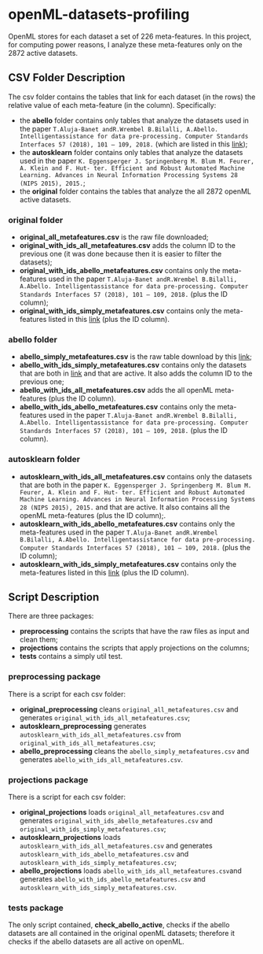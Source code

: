 # openML-datasets-profiling
OpenML stores for each dataset a set of 226 meta-features.
In this project, for computing power reasons, I analyze these meta-features only on the 2872 active datasets.

## CSV Folder Description
The csv folder contains the tables that link for each dataset (in the rows) the relative value of each meta-feature (in the column).
Specifically:
- the **abello** folder contains only tables that analyze the datasets used in the paper `T.Aluja-Banet andR.Wrembel B.Bilalli, A.Abello. Intelligentassistance for data pre-processing. Computer Standards Interfaces 57 (2018), 101 – 109, 2018.` (which are listed in this [link](http://www.essi.upc.edu/~bbilalli/datasets.html));
- the **autosklearn** folder contains only tables that analyze the datasets used in the paper `K. Eggensperger J. Springenberg M. Blum M. Feurer, A. Klein and F. Hut- ter. Efficient and Robust Automated Machine Learning. Advances in Neural Information Processing Systems 28 (NIPS 2015), 2015.`;
- the **original** folder contains the tables that analyze the all 2872 openML active datasets.

### original folder
- **original_all_metafeatures.csv** is the raw file downloaded;
- **original_with_ids_all_metafeatures.csv** adds the column ID to the previous one (it was done because then it is easier to filter the datasets);
- **original_with_ids_abello_metafeatures.csv** contains only the meta-features used in the paper `T.Aluja-Banet andR.Wrembel B.Bilalli, A.Abello. Intelligentassistance for data pre-processing. Computer Standards Interfaces 57 (2018), 101 – 109, 2018.` (plus the ID column);
- **original_with_ids_simply_metafeatures.csv** contains only the meta-features listed in this [link](http://www.essi.upc.edu/~bbilalli/datasets.html) (plus the ID column).

### abello folder
- **abello_simply_metafeatures.csv** is the raw table download by this [link](http://www.essi.upc.edu/~bbilalli/datasets.html);
- **abello_with_ids_simply_metafeatures.csv** contains only the datasets that are both in [link](http://www.essi.upc.edu/~bbilalli/datasets.html) and that are active. It also adds the column ID to the previous one;
- **abello_with_ids_all_metafeatures.csv** adds the all openML meta-features (plus the ID column).
- **abello_with_ids_abello_metafeatures.csv** contains only the meta-features used in the paper `T.Aluja-Banet andR.Wrembel B.Bilalli, A.Abello. Intelligentassistance for data pre-processing. Computer Standards Interfaces 57 (2018), 101 – 109, 2018.` (plus the ID column).

### autosklearn folder
- **autosklearn_with_ids_all_metafeatures.csv** contains only the datasets that are both in the paper `K. Eggensperger J. Springenberg M. Blum M. Feurer, A. Klein and F. Hut- ter. Efficient and Robust Automated Machine Learning. Advances in Neural Information Processing Systems 28 (NIPS 2015), 2015.` and that are active. It also contains all the openML meta-features (plus the ID column);.
- **autosklearn_with_ids_abello_metafeatures.csv** contains only the meta-features used in the paper `T.Aluja-Banet andR.Wrembel B.Bilalli, A.Abello. Intelligentassistance for data pre-processing. Computer Standards Interfaces 57 (2018), 101 – 109, 2018.` (plus the ID column);
- **autosklearn_with_ids_simply_metafeatures.csv** contains only the meta-features listed in this [link](http://www.essi.upc.edu/~bbilalli/datasets.html) (plus the ID column).

## Script Description
There are three packages:
- **preprocessing** contains the scripts that have the raw files as input and clean them;
- **projections** contains the scripts that apply projections on the columns;
- **tests** contains a simply util test.

### preprocessing package
There is a script for each csv folder:
- **original_preprocessing** cleans ``original_all_metafeatures.csv`` and generates ``original_with_ids_all_metafeatures.csv``;
- **autosklearn_preprocessing** generates ``autosklearn_with_ids_all_metafeatures.csv`` from ``original_with_ids_all_metafeatures.csv``;
- **abello_preprocessing** cleans the ``abello_simply_metafeatures.csv`` and generates ``abello_with_ids_all_metafeatures.csv``.

### projections package
There is a script for each csv folder:
- **original_projections** loads ``original_all_metafeatures.csv`` and generates ``original_with_ids_abello_metafeatures.csv`` and ``original_with_ids_simply_metafeatures.csv``;
- **autosklearn_projections** loads ``autosklearn_with_ids_all_metafeatures.csv`` and generates ``autosklearn_with_ids_abello_metafeatures.csv`` and ``autosklearn_with_ids_simply_metafeatures.csv``;
- **abello_projections** loads ``abello_with_ids_all_metafeatures.csv``and generates ``abello_with_ids_abello_metafeatures.csv`` and ``autosklearn_with_ids_simply_metafeatures.csv``.

### tests package
The only script contained, **check_abello_active**, checks if the abello datasets are all contained in the original openML datasets; therefore it checks if the abello datasets are all active on openML.
